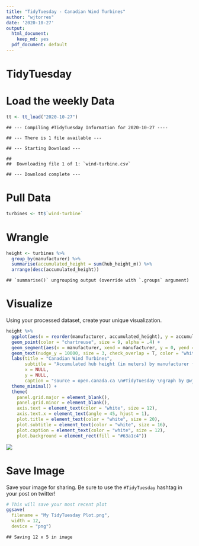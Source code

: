 ```yaml
---
title: "TidyTuesday - Canadian Wind Turbines"
author: "wjtorres"
date: '2020-10-27'
output:
  html_document:
    keep_md: yes
  pdf_document: default
---
```


# TidyTuesday



# Load the weekly Data


```r
tt <- tt_load("2020-10-27")
```

```
## --- Compiling #TidyTuesday Information for 2020-10-27 ----
```

```
## --- There is 1 file available ---
```

```
## --- Starting Download ---
```

```
## 
## 	Downloading file 1 of 1: `wind-turbine.csv`
```

```
## --- Download complete ---
```
# Pull Data


```r
turbines <- tt$`wind-turbine`
```

# Wrangle


```r
height <- turbines %>%
  group_by(manufacturer) %>%
  summarise(accumulated_height = sum(hub_height_m)) %>%
  arrange(desc(accumulated_height))
```

```
## `summarise()` ungrouping output (override with `.groups` argument)
```

# Visualize

Using your processed dataset, create your unique visualization.


```r
height %>%
  ggplot(aes(x = reorder(manufacturer, accumulated_height), y = accumulated_height, label = accumulated_height)) +
  geom_point(color = "chartreuse", size = 9, alpha = .4) + 
  geom_segment(aes(x = manufacturer, xend = manufacturer, y = 0, yend = accumulated_height), color = "#add528", size = 1) +
  geom_text(nudge_y = 10000, size = 3, check_overlap = T, color = "white") +
  labs(title = "Canadian Wind Turbines", 
       subtitle = "Accumulated hub height (in meters) by manufacturer for turbines commissioned between 1993 and 2019",
       x = NULL,
       y = NULL,
       caption = "source = open.canada.ca \n#TidyTuesday \ngraph by @wjtorres") +
  theme_minimal() +
  theme(
    panel.grid.major = element_blank(),
    panel.grid.minor = element_blank(),
    axis.text = element_text(color = "white", size = 12),
    axis.text.x = element_text(angle = 45, hjust = 1),
    plot.title = element_text(color = "white", size = 20),
    plot.subtitle = element_text(color = "white", size = 16),
    plot.caption = element_text(color = "white", size = 12),
    plot.background = element_rect(fill = "#63a1c4"))
```

![](2020_10_27_tidy_tuesday_files/figure-html/Visualize-1.png)<!-- -->

# Save Image

Save your image for sharing. Be sure to use the `#TidyTuesday` hashtag in your post on twitter! 


```r
# This will save your most recent plot
ggsave(
  filename = "My TidyTuesday Plot.png",
  width = 12,
  device = "png")
```

```
## Saving 12 x 5 in image
```
